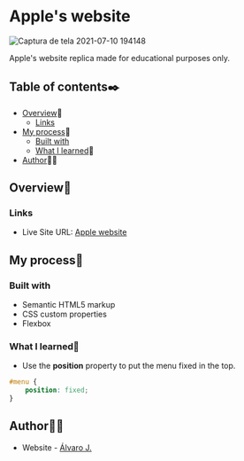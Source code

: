# Apple's website
![Captura de tela 2021-07-10 194148](https://user-images.githubusercontent.com/86482525/125178001-e9ef3e80-e1b6-11eb-9bd3-f415c7f50637.png)

Apple's website replica made for educational purposes only.

## Table of contents✒️

- [Overview](#overview)🎯
  - [Links](#links)
- [My process](#my-process)🧩
  - [Built with](#built-with)
  - [What I learned](#what-i-learned)📝
- [Author](#author)🙋🏻

## Overview🎯

### Links

- Live Site URL: [Apple website](https://alvaro-j.github.io/apple-site/)

## My process🧩

### Built with

- Semantic HTML5 markup
- CSS custom properties
- Flexbox

### What I learned📝

- Use the <strong>position</strong> property to put the menu fixed in the top.
```css
#menu {
    position: fixed;
}
```

## Author🙋🏻

- Website - [Álvaro J.](https://www.github.com/alvaro-j/)
